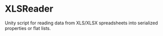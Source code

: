 # XLSReader
Unity script for reading data from XLS/XLSX spreadsheets into serialized properties or flat lists.
